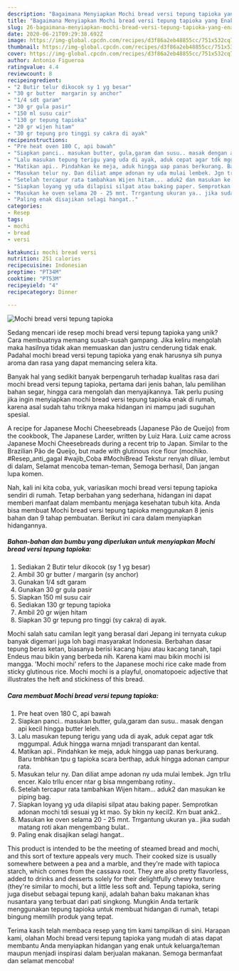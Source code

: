 ```yaml
---
description: "Bagaimana Menyiapkan Mochi bread versi tepung tapioka yang Enak"
title: "Bagaimana Menyiapkan Mochi bread versi tepung tapioka yang Enak"
slug: 26-bagaimana-menyiapkan-mochi-bread-versi-tepung-tapioka-yang-enak
date: 2020-06-21T09:29:38.692Z
image: https://img-global.cpcdn.com/recipes/d3f86a2eb48855cc/751x532cq70/mochi-bread-versi-tepung-tapioka-foto-resep-utama.jpg
thumbnail: https://img-global.cpcdn.com/recipes/d3f86a2eb48855cc/751x532cq70/mochi-bread-versi-tepung-tapioka-foto-resep-utama.jpg
cover: https://img-global.cpcdn.com/recipes/d3f86a2eb48855cc/751x532cq70/mochi-bread-versi-tepung-tapioka-foto-resep-utama.jpg
author: Antonio Figueroa
ratingvalue: 4.4
reviewcount: 8
recipeingredient:
- "2 Butir telur dikocok sy 1 yg besar"
- "30 gr butter  margarin sy anchor"
- "1/4 sdt garam"
- "30 gr gula pasir"
- "150 ml susu cair"
- "130 gr tepung tapioka"
- "20 gr wijen hitam"
- "30 gr tepung pro tinggi sy cakra di ayak"
recipeinstructions:
- "Pre heat oven 180 C, api bawah"
- "Siapkan panci.. masukan butter, gula,garam dan susu.. masak dengan api kecil hingga butter leleh."
- "Lalu masukan tepung terigu yang uda di ayak, aduk cepat agar tdk mggumpal. Aduk hingga warna mnjadi transparant dan kental."
- "Matikan api.. Pindahkan ke meja, aduk hingga uap panas berkurang. Baru tmbhkan tpu g tapioka scara berthap, aduk hingga adonan campur rata."
- "Masukan telur ny. Dan diliat ampe adonan ny uda mulai lembek. Jgn trllu encer. Kalo trllu encer ntar g bisa mngembang rotiny.."
- "Setelah tercapur rata tambahkan Wijen hitam... aduk2 dan masukan ke piping bag."
- "Siapkan loyang yg uda dilapisi silpat atau baking paper. Semprotkan adonan mochi tdi sesuai yg kt mao. Sy bkin ny kecil2. Krn buat ank2.."
- "Masukan ke oven selama 20 - 25 mnt. Trrgantung ukuran ya.. jika sudah matang roti akan mengembang bulat.."
- "Paling enak disajikan selagi hangat.."
categories:
- Resep
tags:
- mochi
- bread
- versi

katakunci: mochi bread versi 
nutrition: 251 calories
recipecuisine: Indonesian
preptime: "PT34M"
cooktime: "PT53M"
recipeyield: "4"
recipecategory: Dinner

---
```



![Mochi bread versi tepung tapioka](https://img-global.cpcdn.com/recipes/d3f86a2eb48855cc/751x532cq70/mochi-bread-versi-tepung-tapioka-foto-resep-utama.jpg)

Sedang mencari ide resep mochi bread versi tepung tapioka yang unik? Cara membuatnya memang susah-susah gampang. Jika keliru mengolah maka hasilnya tidak akan memuaskan dan justru cenderung tidak enak. Padahal mochi bread versi tepung tapioka yang enak harusnya sih punya aroma dan rasa yang dapat memancing selera kita.

Banyak hal yang sedikit banyak berpengaruh terhadap kualitas rasa dari mochi bread versi tepung tapioka, pertama dari jenis bahan, lalu pemilihan bahan segar, hingga cara mengolah dan menyajikannya. Tak perlu pusing jika ingin menyiapkan mochi bread versi tepung tapioka enak di rumah, karena asal sudah tahu triknya maka hidangan ini mampu jadi suguhan spesial.

A recipe for Japanese Mochi Cheesebreads (Japanese Pão de Queijo) from the cookbook, The Japanese Larder, written by Luiz Hara. Luiz came across Japanese Mochi Cheesebreads during a recent trip to Japan. Similar to the Brazilian Pão de Queijo, but made with glutinous rice flour (mochiko. #Resep_anti_gagal #wajib_Coba #MochiBread Tekstur renyah diluar, lembut di dalam, Selamat mencoba teman-teman, Semoga berhasil, Dan jangan lupa komen.


Nah, kali ini kita coba, yuk, variasikan mochi bread versi tepung tapioka sendiri di rumah. Tetap berbahan yang sederhana, hidangan ini dapat memberi manfaat dalam membantu menjaga kesehatan tubuh kita. Anda bisa membuat Mochi bread versi tepung tapioka menggunakan 8 jenis bahan dan 9 tahap pembuatan. Berikut ini cara dalam menyiapkan hidangannya.

<!--inarticleads1-->

##### Bahan-bahan dan bumbu yang diperlukan untuk menyiapkan Mochi bread versi tepung tapioka:

1. Sediakan 2 Butir telur dikocok (sy 1 yg besar)
1. Ambil 30 gr butter / margarin (sy anchor)
1. Gunakan 1/4 sdt garam
1. Gunakan 30 gr gula pasir
1. Siapkan 150 ml susu cair
1. Sediakan 130 gr tepung tapioka
1. Ambil 20 gr wijen hitam
1. Siapkan 30 gr tepung pro tinggi (sy cakra) di ayak.


Mochi salah satu camilan legit yang berasal dari Jepang ini ternyata cukup banyak digemari juga loh bagi masyarakat Indonesia. Berbahan dasar tepung beras ketan, biasanya berisi kacang hijau atau kacang tanah, tapi Endeus mau bikin yang berbeda nih. Karena kami mau bikin mochi isi mangga. &#39;Mochi mochi&#39; refers to the Japanese mochi rice cake made from sticky glutinous rice. Mochi mochi is a playful, onomatopoeic adjective that illustrates the heft and stickiness of this bread. 

<!--inarticleads2-->

##### Cara membuat Mochi bread versi tepung tapioka:

1. Pre heat oven 180 C, api bawah
1. Siapkan panci.. masukan butter, gula,garam dan susu.. masak dengan api kecil hingga butter leleh.
1. Lalu masukan tepung terigu yang uda di ayak, aduk cepat agar tdk mggumpal. Aduk hingga warna mnjadi transparant dan kental.
1. Matikan api.. Pindahkan ke meja, aduk hingga uap panas berkurang. Baru tmbhkan tpu g tapioka scara berthap, aduk hingga adonan campur rata.
1. Masukan telur ny. Dan diliat ampe adonan ny uda mulai lembek. Jgn trllu encer. Kalo trllu encer ntar g bisa mngembang rotiny..
1. Setelah tercapur rata tambahkan Wijen hitam... aduk2 dan masukan ke piping bag.
1. Siapkan loyang yg uda dilapisi silpat atau baking paper. Semprotkan adonan mochi tdi sesuai yg kt mao. Sy bkin ny kecil2. Krn buat ank2..
1. Masukan ke oven selama 20 - 25 mnt. Trrgantung ukuran ya.. jika sudah matang roti akan mengembang bulat..
1. Paling enak disajikan selagi hangat..


This product is intended to be the meeting of steamed bread and mochi, and this sort of texture appeals very much. Their cooked size is usually somewhere between a pea and a marble, and they&#39;re made with tapioca starch, which comes from the cassava root. They are also pretty flavorless, added to drinks and desserts solely for their delightfully chewy texture (they&#39;re similar to mochi, but a little less soft and. Tepung tapioka, sering juga disebut sebagai tepung kanji, adalah bahan baku makanan khas nusantara yang terbuat dari pati singkong. Mungkin Anda tertarik menggunakan tepung tapioka untuk membuat hidangan di rumah, tetapi bingung memilih produk yang tepat. 

Terima kasih telah membaca resep yang tim kami tampilkan di sini. Harapan kami, olahan Mochi bread versi tepung tapioka yang mudah di atas dapat membantu Anda menyiapkan hidangan yang enak untuk keluarga/teman maupun menjadi inspirasi dalam berjualan makanan. Semoga bermanfaat dan selamat mencoba!
